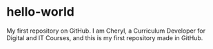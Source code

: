# hello-world
My first repository on GitHub.
I am Cheryl, a Curriculum Developer for Digital and IT Courses, and this is my first repository made in GitHub.
